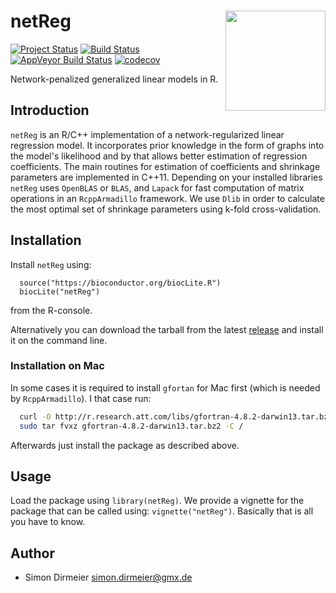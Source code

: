 # netReg <img src="https://cdn.rawgit.com/dirmeier/netReg/7b8e31e0/_fig/sticker.svg" align="right" width="160px"/>

[![Project Status](http://www.repostatus.org/badges/latest/active.svg)](http://www.repostatus.org/#active)
[![Build Status](https://travis-ci.org/dirmeier/netReg.svg?branch=master)](https://travis-ci.org/dirmeier/netReg)
[![AppVeyor Build Status](https://ci.appveyor.com/api/projects/status/github/dirmeier/netReg?branch=master&svg=true)](https://ci.appveyor.com/project/dirmeier/netReg)
[![codecov](https://codecov.io/gh/dirmeier/netReg/branch/master/graph/badge.svg)](https://codecov.io/gh/dirmeier/netReg)

Network-penalized generalized linear models in R.

## Introduction

`netReg` is an R/C++ implementation of a network-regularized linear regression model.
It incorporates prior knowledge in the form of graphs into the model's likelihood and by that allows better estimation of regression coefficients.
The main routines for estimation of coefficients and shrinkage parameters are implemented in C++11. 
Depending on your installed libraries `netReg` uses `OpenBLAS` or `BLAS`, and `Lapack` for fast computation of matrix operations in an `RcppArmadillo` framework. We use `Dlib` in order to calculate the most optimal set of shrinkage parameters using k-fold cross-validation.

## Installation
 
Install `netReg` using:

```{R}
  source("https://bioconductor.org/biocLite.R")
  biocLite("netReg")
 ```
from the R-console.

Alternatively you can download the tarball from the latest [release](https://github.com/dirmeier/netReg/releases/tag/v1.0.0) 
and install it on the command line.

### Installation on Mac

In some cases it is required to install `gfortan` for Mac first (which is needed by `RcppArmadillo`). I that case run:

```sh
  curl -O http://r.research.att.com/libs/gfortran-4.8.2-darwin13.tar.bz2
  sudo tar fvxz gfortran-4.8.2-darwin13.tar.bz2 -C /
```

Afterwards just install the package as described above.

## Usage

Load the package using `library(netReg)`. We provide a vignette for the package that can be called using: `vignette("netReg")`.
Basically that is all you have to know.

## Author

* Simon Dirmeier <a href="mailto:simon.dirmeier@gmx.de">simon.dirmeier@gmx.de</a>
